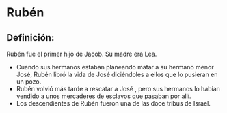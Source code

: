 # Rubén

## Definición: 

Rubén  fue el primer hijo de Jacob. Su madre era Lea.

* Cuando sus hermanos estaban planeando matar a su hermano menor José, Rubén libró la vida de José diciéndoles a ellos que lo pusieran  en un pozo.
* Rubén volvió más tarde a rescatar a José , pero sus hermanos lo habían vendido a unos mercaderes de esclavos que pasaban por allí.
* Los descendientes de Rubén fueron una de las doce tribus de Israel.

